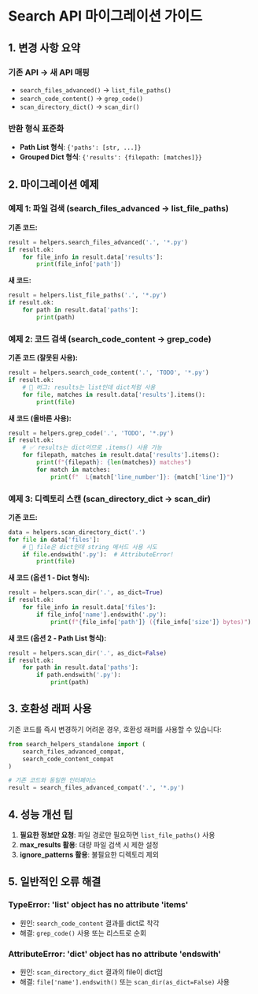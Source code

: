 # Search API 마이그레이션 가이드

## 1. 변경 사항 요약

### 기존 API → 새 API 매핑
- `search_files_advanced()` → `list_file_paths()`
- `search_code_content()` → `grep_code()`
- `scan_directory_dict()` → `scan_dir()`

### 반환 형식 표준화
- **Path List 형식**: `{'paths': [str, ...]}`
- **Grouped Dict 형식**: `{'results': {filepath: [matches]}}`

## 2. 마이그레이션 예제

### 예제 1: 파일 검색 (search_files_advanced → list_file_paths)

**기존 코드:**
```python
result = helpers.search_files_advanced('.', '*.py')
if result.ok:
    for file_info in result.data['results']:
        print(file_info['path'])
```

**새 코드:**
```python
result = helpers.list_file_paths('.', '*.py')
if result.ok:
    for path in result.data['paths']:
        print(path)
```

### 예제 2: 코드 검색 (search_code_content → grep_code)

**기존 코드 (잘못된 사용):**
```python
result = helpers.search_code_content('.', 'TODO', '*.py')
if result.ok:
    # 🐛 버그: results는 list인데 dict처럼 사용
    for file, matches in result.data['results'].items():
        print(file)
```

**새 코드 (올바른 사용):**
```python
result = helpers.grep_code('.', 'TODO', '*.py')
if result.ok:
    # ✅ results는 dict이므로 .items() 사용 가능
    for filepath, matches in result.data['results'].items():
        print(f"{filepath}: {len(matches)} matches")
        for match in matches:
            print(f"  L{match['line_number']}: {match['line']}")
```

### 예제 3: 디렉토리 스캔 (scan_directory_dict → scan_dir)

**기존 코드:**
```python
data = helpers.scan_directory_dict('.')
for file in data['files']:
    # 🐛 file은 dict인데 string 메서드 사용 시도
    if file.endswith('.py'):  # AttributeError!
        print(file)
```

**새 코드 (옵션 1 - Dict 형식):**
```python
result = helpers.scan_dir('.', as_dict=True)
if result.ok:
    for file_info in result.data['files']:
        if file_info['name'].endswith('.py'):
            print(f"{file_info['path']} ({file_info['size']} bytes)")
```

**새 코드 (옵션 2 - Path List 형식):**
```python
result = helpers.scan_dir('.', as_dict=False)
if result.ok:
    for path in result.data['paths']:
        if path.endswith('.py'):
            print(path)
```

## 3. 호환성 래퍼 사용

기존 코드를 즉시 변경하기 어려운 경우, 호환성 래퍼를 사용할 수 있습니다:

```python
from search_helpers_standalone import (
    search_files_advanced_compat,
    search_code_content_compat
)

# 기존 코드와 동일한 인터페이스
result = search_files_advanced_compat('.', '*.py')
```

## 4. 성능 개선 팁

1. **필요한 정보만 요청**: 파일 경로만 필요하면 `list_file_paths()` 사용
2. **max_results 활용**: 대량 파일 검색 시 제한 설정
3. **ignore_patterns 활용**: 불필요한 디렉토리 제외

## 5. 일반적인 오류 해결

### TypeError: 'list' object has no attribute 'items'
- 원인: `search_code_content` 결과를 dict로 착각
- 해결: `grep_code()` 사용 또는 리스트로 순회

### AttributeError: 'dict' object has no attribute 'endswith'
- 원인: `scan_directory_dict` 결과의 file이 dict임
- 해결: `file['name'].endswith()` 또는 `scan_dir(as_dict=False)` 사용
